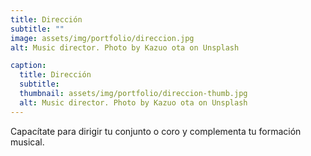 ```yaml
---
title: Dirección
subtitle: ""
image: assets/img/portfolio/direccion.jpg
alt: Music director. Photo by Kazuo ota on Unsplash

caption:
  title: Dirección
  subtitle: 
  thumbnail: assets/img/portfolio/direccion-thumb.jpg
  alt: Music director. Photo by Kazuo ota on Unsplash
---
```

Capacítate  para dirigir tu conjunto o coro y complementa tu formación musical.

<!-- {:.list-inline}
- Date: October 2019
- Client: Lines
- Category: Branding -->
